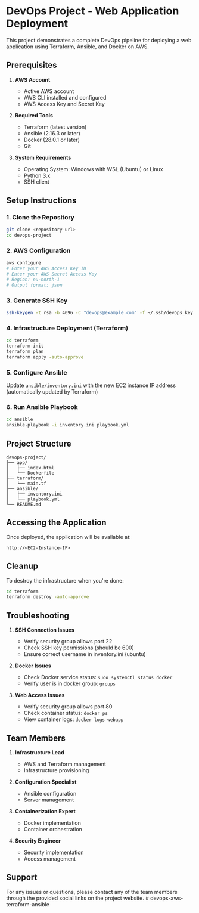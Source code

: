 # DevOps Project - Web Application Deployment

This project demonstrates a complete DevOps pipeline for deploying a web application using Terraform, Ansible, and Docker on AWS.

## Prerequisites

1. **AWS Account**
   - Active AWS account
   - AWS CLI installed and configured
   - AWS Access Key and Secret Key

2. **Required Tools**
   - Terraform (latest version)
   - Ansible (2.16.3 or later)
   - Docker (28.0.1 or later)
   - Git

3. **System Requirements**
   - Operating System: Windows with WSL (Ubuntu) or Linux
   - Python 3.x
   - SSH client

## Setup Instructions

### 1. Clone the Repository
```bash
git clone <repository-url>
cd devops-project
```

### 2. AWS Configuration
```bash
aws configure
# Enter your AWS Access Key ID
# Enter your AWS Secret Access Key
# Region: eu-north-1
# Output format: json
```

### 3. Generate SSH Key
```bash
ssh-keygen -t rsa -b 4096 -C "devops@example.com" -f ~/.ssh/devops_key
```

### 4. Infrastructure Deployment (Terraform)
```bash
cd terraform
terraform init
terraform plan
terraform apply -auto-approve
```

### 5. Configure Ansible
Update `ansible/inventory.ini` with the new EC2 instance IP address (automatically updated by Terraform)

### 6. Run Ansible Playbook
```bash
cd ansible
ansible-playbook -i inventory.ini playbook.yml
```

## Project Structure
```
devops-project/
├── app/
│   ├── index.html
│   └── Dockerfile
├── terraform/
│   └── main.tf
├── ansible/
│   ├── inventory.ini
│   └── playbook.yml
└── README.md
```

## Accessing the Application

Once deployed, the application will be available at:
```
http://<EC2-Instance-IP>
```

## Cleanup

To destroy the infrastructure when you're done:
```bash
cd terraform
terraform destroy -auto-approve
```

## Troubleshooting

1. **SSH Connection Issues**
   - Verify security group allows port 22
   - Check SSH key permissions (should be 600)
   - Ensure correct username in inventory.ini (ubuntu)

2. **Docker Issues**
   - Check Docker service status: `sudo systemctl status docker`
   - Verify user is in docker group: `groups`

3. **Web Access Issues**
   - Verify security group allows port 80
   - Check container status: `docker ps`
   - View container logs: `docker logs webapp`

## Team Members

1. **Infrastructure Lead**
   - AWS and Terraform management
   - Infrastructure provisioning

2. **Configuration Specialist**
   - Ansible configuration
   - Server management

3. **Containerization Expert**
   - Docker implementation
   - Container orchestration

4. **Security Engineer**
   - Security implementation
   - Access management

## Support

For any issues or questions, please contact any of the team members through the provided social links on the project website.
#   d e v o p s - a w s - t e r r a f o r m - a n s i b l e  
 